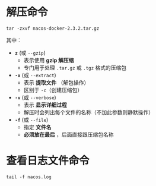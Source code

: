 # 解压命令

```
tar -zxvf nacos-docker-2.3.2.tar.gz
```

其中：

* **`z`** (或 `--gzip`)
  * 表示使用 **gzip 解压缩**
  * 专门用于处理 `.tar.gz` 或 `.tgz` 格式的压缩包
* **`-x`** (或 `--extract`)
  * 表示  **提取文件** （解包操作）
  * 区别于 `-c`（创建压缩包）
* **`-v`** (或 `--verbose`)
  * 表示 **显示详细过程**
  * 解压时会列出每个文件的名称（不加此参数则静默操作）
* **`-f`** (或 `--file`)
  * 指定 **文件名**
  * **必须放在最后** ，后面直接跟压缩包名称

# 查看日志文件命令

```
tail -f nacos.log
```
